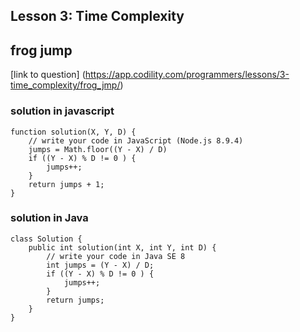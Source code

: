 ## Lesson 3: Time Complexity
## frog jump
[link to question] (https://app.codility.com/programmers/lessons/3-time_complexity/frog_jmp/)

### solution in javascript
```
function solution(X, Y, D) {
    // write your code in JavaScript (Node.js 8.9.4)
    jumps = Math.floor((Y - X) / D)
    if ((Y - X) % D != 0 ) {
        jumps++;
    } 
    return jumps + 1;
}

```

### solution in Java
```
class Solution {
    public int solution(int X, int Y, int D) {
        // write your code in Java SE 8
        int jumps = (Y - X) / D;
        if ((Y - X) % D != 0 ) {
            jumps++;
        }
        return jumps;
    }
}

```
